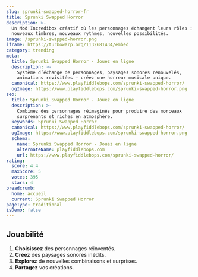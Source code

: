 ```yaml
---
slug: sprunki-swapped-horror-fr
title: Sprunki Swapped Horror
description: >-
  Un Mod Incredibox créatif où les personnages échangent leurs rôles : 
  nouveaux timbres, nouveaux rythmes, nouvelles possibilités.
image: /sprunki-swapped-horror.png
iframe: https://turbowarp.org/1132681434/embed
category: trending
meta:
  title: Sprunki Swapped Horror - Jouez en ligne
  description: >-
    Système d’échange de personnages, paysages sonores renouvelés, 
    animations revisitées — créez une horreur musicale unique.
  canonical: https://www.playfiddlebops.com/sprunki-swapped-horror/
  ogImage: https://www.playfiddlebops.com/sprunki-swapped-horror.png
seo:
  title: Sprunki Swapped Horror - Jouez en ligne
  description: >-
    Combinez des personnages réimaginés pour produire des morceaux 
    surprenants et riches en atmosphère.
  keywords: Sprunki Swapped Horror
  canonical: https://www.playfiddlebops.com/sprunki-swapped-horror/
  ogImage: https://www.playfiddlebops.com/sprunki-swapped-horror.png
  schema:
    name: Sprunki Swapped Horror - Jouez en ligne
    alternateName: playfiddlebops.com
    url: https://www.playfiddlebops.com/sprunki-swapped-horror/
rating:
  score: 4.4
  maxScore: 5
  votes: 395
  stars: 4
breadcrumb:
  home: accueil
  current: Sprunki Swapped Horror
pageType: traditional
isDemo: false
---
```


## Jouabilité

1. **Choisissez** des personnages réinventés.
2. **Créez** des paysages sonores inédits.
3. **Explorez** de nouvelles combinaisons et surprises.
4. **Partagez** vos créations.
